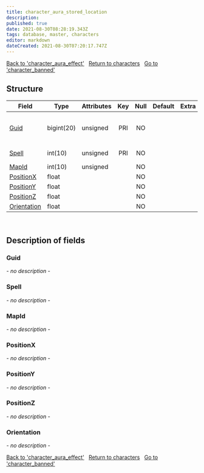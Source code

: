 ```yaml
---
title: character_aura_stored_location
description: 
published: true
date: 2021-08-30T08:28:19.343Z
tags: database, master, characters
editor: markdown
dateCreated: 2021-08-30T07:20:17.747Z
---
```


<a href="https://dev.trinitycore.info/en/database/master/characters/character_aura_effect" class="mt-5 v-btn v-btn--depressed v-btn--flat v-btn--outlined theme--light v-size--default darkblue--text text--lighten-3"><span class="v-btn__content"><i aria-hidden="true" class="v-icon notranslate v-icon--left mdi mdi-arrow-left theme--light"></i><span>Back to 'character_aura_effect'</span></span></a>&nbsp;&nbsp;&nbsp;<a href="https://dev.trinitycore.info/en/database/master/characters/home" class="mt-5 v-btn v-btn--depressed v-btn--flat v-btn--outlined theme--light v-size--default darkblue--text text--lighten-3"><span class="v-btn__content"><i aria-hidden="true" class="v-icon notranslate v-icon--left mdi mdi-home-outline theme--light"></i><span>Return to characters</span></span></a>&nbsp;&nbsp;&nbsp;<a href="https://dev.trinitycore.info/en/database/master/characters/character_banned" class="mt-5 v-btn v-btn--depressed v-btn--flat v-btn--outlined theme--light v-size--default darkblue--text text--lighten-3"><span class="v-btn__content"><span>Go to 'character_banned'</span><i aria-hidden="true" class="v-icon notranslate v-icon--right mdi mdi-arrow-right theme--light"></i></span></a>

## Structure

| Field | Type | Attributes | Key | Null | Default | Extra | Comment |
| --- | --- | --- | :---: | :---: | --- | --- | --- |
| [Guid](#Guid) | bigint(20) | unsigned | PRI | NO |  |  | Global Unique Identifier of Player |
| [Spell](#Spell) | int(10) | unsigned | PRI | NO |  |  | Spell Identifier |
| [MapId](#MapId) | int(10) | unsigned |  | NO |  |  | Map Id |
| [PositionX](#PositionX) | float |  |  | NO |  |  | position x |
| [PositionY](#PositionY) | float |  |  | NO |  |  | position y |
| [PositionZ](#PositionZ) | float |  |  | NO |  |  | position z |
| [Orientation](#Orientation) | float |  |  | NO |  |  | Orientation |
&nbsp;
## Description of fields

### Guid
*- no description -*
&nbsp;

### Spell
*- no description -*
&nbsp;

### MapId
*- no description -*
&nbsp;

### PositionX
*- no description -*
&nbsp;

### PositionY
*- no description -*
&nbsp;

### PositionZ
*- no description -*
&nbsp;

### Orientation
*- no description -*
&nbsp;

<a href="https://dev.trinitycore.info/en/database/master/characters/character_aura_effect" class="mt-5 v-btn v-btn--depressed v-btn--flat v-btn--outlined theme--light v-size--default darkblue--text text--lighten-3"><span class="v-btn__content"><i aria-hidden="true" class="v-icon notranslate v-icon--left mdi mdi-arrow-left theme--light"></i><span>Back to 'character_aura_effect'</span></span></a>&nbsp;&nbsp;&nbsp;<a href="https://dev.trinitycore.info/en/database/master/characters/home" class="mt-5 v-btn v-btn--depressed v-btn--flat v-btn--outlined theme--light v-size--default darkblue--text text--lighten-3"><span class="v-btn__content"><i aria-hidden="true" class="v-icon notranslate v-icon--left mdi mdi-home-outline theme--light"></i><span>Return to characters</span></span></a>&nbsp;&nbsp;&nbsp;<a href="https://dev.trinitycore.info/en/database/master/characters/character_banned" class="mt-5 v-btn v-btn--depressed v-btn--flat v-btn--outlined theme--light v-size--default darkblue--text text--lighten-3"><span class="v-btn__content"><span>Go to 'character_banned'</span><i aria-hidden="true" class="v-icon notranslate v-icon--right mdi mdi-arrow-right theme--light"></i></span></a>

